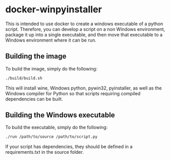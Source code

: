 docker-winpyinstaller
=====================

This is intended to use docker to create a windows executable of a python
script. Therefore, you can develop a script on a non Windows environment,
package it up into a single executable, and then move that executable to a
Windows environment where it can be run.

## Building the image

To build the image, simply do the following:

```sh
./build/build.sh
```

This will install wine, Windows python, pywin32, pyinstaller, as well as the
Windows compiler for Python so that scripts requiring compiled dependencies can
be built.

## Building the Windows executable

To build the executable, simply do the following:

```sh
./run /path/to/source /path/to/script.py
```

If your script has dependencies, they should be defined in a requirements.txt
in the source folder.
